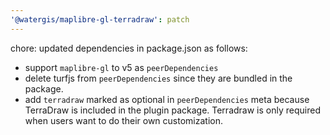 ```yaml
---
'@watergis/maplibre-gl-terradraw': patch
---
```


chore: updated dependencies in package.json as follows:

- support `maplibre-gl` to v5 as `peerDependencies`
- delete turfjs from `peerDependencies` since they are bundled in the package.
- add `terradraw` marked as optional in `peerDependencies` meta because TerraDraw is included in the plugin package. Terradraw is only required when users want to do their own customization.
